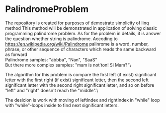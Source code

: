 # PalindromeProblem
The repository is created for purposes of demostrate simplicity of linq method
This method will be demonstrated in application of solving classic programming palindrome problem.
As for the problem in details, it is answer the question whether string is palindrome. Accoding to https://en.wikipedia.org/wiki/Palindrome palinrome is a word, number, phrase, or other sequence of characters which reads the same backward as forward\
Palindrome samples: "abbba", "Nan", "SaaS"\
But there more complex samples: "mam is not'ton! Si Mam?"\

The algorithm for this problem is compare the first left (if exist) significant letter with the first right (if exist) significant letter, then the second left significant letter with the second right significant letter, and so on before "left" and "right" doesn't reach the "middle".\

The desicion is work with moving of leftIndex and rightIndex in "while" loop with "while"-loops inside to find next significant letters.

